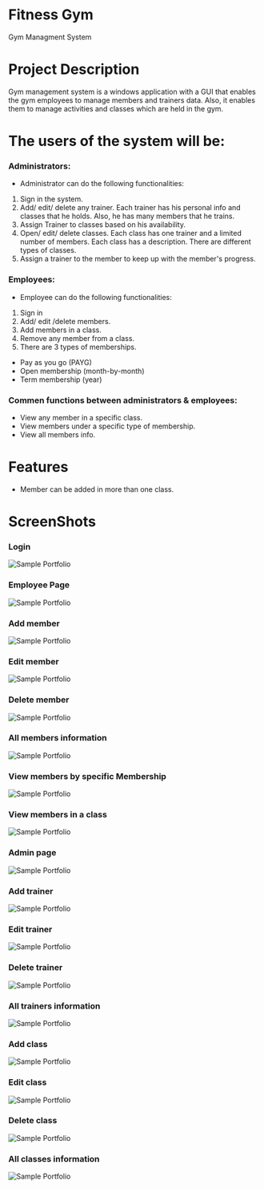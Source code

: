 # Fitness Gym
Gym Managment System
# Project Description
Gym management system is a windows application with a GUI that enables the gym employees to manage members and trainers data. Also, 
it enables them to manage activities and classes which are held in the gym.

# The users of the system will be:
### Administrators:
- Administrator can do the following functionalities:
1. Sign in the system.
2. Add/ edit/ delete any trainer. Each trainer has his personal info and classes that he holds. Also, he has many members that he trains.
3. Assign Trainer to classes based on his availability. 
4. Open/ edit/ delete classes. Each class has one trainer and a limited number of members. Each class has a description. There are different types of classes.
5. Assign a trainer to the member to keep up with the member's progress. 
### Employees:
- Employee can do the following functionalities:
1. Sign in
2. Add/ edit /delete members.
3. Add members in a class.
4. Remove any member from a class.
5. There are 3 types of memberships.
- Pay as you go (PAYG)
- Open membership (month-by-month)
- Term membership (year)
### Commen functions between administrators & employees:
- View any member in a specific class.
- View members under a specific type of membership.
- View all members info.
# Features
- Member can be added in more than one class.

# ScreenShots
### Login
 ![Sample Portfolio](https://github.com/KareemE125/Gym_Managment_System_fx-/blob/main/screenshots/1%20login.PNG)
### Employee Page
 ![Sample Portfolio](https://github.com/KareemE125/Gym_Managment_System_fx-/blob/main/screenshots/2%20Employee%20page.PNG)
### Add member
 ![Sample Portfolio](https://github.com/KareemE125/Gym_Managment_System_fx-/blob/main/screenshots/3%20Add%20member.PNG)
### Edit member
 ![Sample Portfolio](https://github.com/KareemE125/Gym_Managment_System_fx-/blob/main/screenshots/4%20Edit%20member.PNG)
### Delete member
 ![Sample Portfolio](https://github.com/KareemE125/Gym_Managment_System_fx-/blob/main/screenshots/5%20Delete%20member.PNG)
 ### All members information
 ![Sample Portfolio](https://github.com/KareemE125/Gym_Managment_System_fx-/blob/main/screenshots/6%20All%20members%20info.PNG)
 ### View members by specific Membership
 ![Sample Portfolio](https://github.com/KareemE125/Gym_Managment_System_fx-/blob/main/screenshots/7%20Under%20specific.PNG)
 ### View members in a class
 ![Sample Portfolio](https://github.com/KareemE125/Gym_Managment_System_fx-/blob/main/screenshots/8%20By%20class.PNG)
 ### Admin page
 ![Sample Portfolio](https://github.com/KareemE125/Gym_Managment_System_fx-/blob/main/screenshots/9%20Admin%20page.PNG)
 ### Add trainer
 ![Sample Portfolio](https://github.com/KareemE125/Gym_Managment_System_fx-/blob/main/screenshots/10%20Add%20trainer.PNG)
 ### Edit trainer
 ![Sample Portfolio](https://github.com/KareemE125/Gym_Managment_System_fx-/blob/main/screenshots/11%20Edit%20trainer.PNG)
 ### Delete trainer
 ![Sample Portfolio](https://github.com/KareemE125/Gym_Managment_System_fx-/blob/main/screenshots/12%20Delete%20trainer.PNG)
 ### All trainers information
 ![Sample Portfolio](https://github.com/KareemE125/Gym_Managment_System_fx-/blob/main/screenshots/13%20All%20trainers%20info.PNG)
 ### Add class
 ![Sample Portfolio](https://github.com/KareemE125/Gym_Managment_System_fx-/blob/main/screenshots/14%20Add%20clas.PNG)
 ### Edit class
 ![Sample Portfolio](https://github.com/KareemE125/Gym_Managment_System_fx-/blob/main/screenshots/15%20Edit%20class.PNG)
 ### Delete class
 ![Sample Portfolio](https://github.com/KareemE125/Gym_Managment_System_fx-/blob/main/screenshots/16%20Delete%20class.PNG)
 ### All classes information
 ![Sample Portfolio](https://github.com/KareemE125/Gym_Managment_System_fx-/blob/main/screenshots/17%20All%20classes%20info.PNG)
